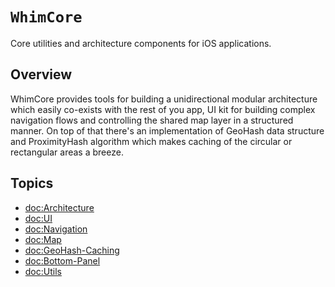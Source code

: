 # ``WhimCore``

Core utilities and architecture components for iOS applications.

## Overview

WhimCore provides tools for building a unidirectional modular architecture which easily co-exists with the rest of you app, UI kit for building complex navigation flows and controlling the shared map layer in a structured manner. On top of that there's an implementation of GeoHash data structure and ProximityHash algorithm which makes caching of the circular or rectangular areas a breeze.

## Topics

- <doc:Architecture>
- <doc:UI>
- <doc:Navigation>
- <doc:Map>
- <doc:GeoHash-Caching>
- <doc:Bottom-Panel>
- <doc:Utils>
